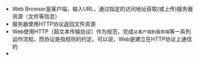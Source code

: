 * Web Browser是客户端，输入URL，通过指定的访问地址获取(或上传)服务器资源（文件等信息）
* 服务器使用HTTP协议返回文件资源
* Web使用HTTP（超文本传输协议）作为规范，完成`从客户端到服务端`等一系列运作流程。而协议是指规则的约定。可以说，Web是建立在HTTP协议上通信的
* 

